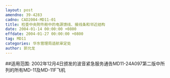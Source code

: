 ```yaml
---
layout: post
amendno: 39-4283
cadno: CAD2004-MD11-01
title: 检查中央附件舱中的电源馈线、接线条和邻近结构
date: 2004-01-14 00:00:00 +0800
effdate: 2004-01-27 00:00:00 +0800
tag: MD11
categories: 华东管理局适航审定处
author: 郭允龙
---
```


##适用范围:
2002年12月4日颁发的波音紧急服务通告MD11-24A097第二版中所列的所有MD-11及MD-11F飞机

